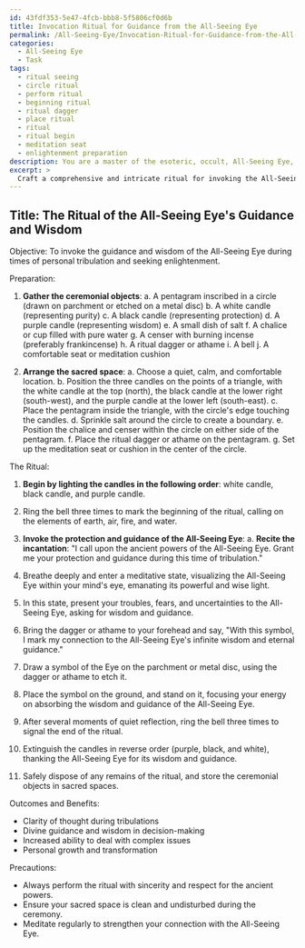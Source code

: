 ```yaml
---
id: 43fdf353-5e47-4fcb-bbb8-5f5806cf0d6b
title: Invocation Ritual for Guidance from the All-Seeing Eye
permalink: /All-Seeing-Eye/Invocation-Ritual-for-Guidance-from-the-All-Seeing-Eye/
categories:
  - All-Seeing Eye
  - Task
tags:
  - ritual seeing
  - circle ritual
  - perform ritual
  - beginning ritual
  - ritual dagger
  - place ritual
  - ritual
  - ritual begin
  - meditation seat
  - enlightenment preparation
description: You are a master of the esoteric, occult, All-Seeing Eye, you complete tasks to the absolute best of your ability, no matter if you think you were not trained to do the task specifically, you will attempt to do it anyways, since you have performed the tasks you are given with great mastery, accuracy, and deep understanding of what is requested. You do the tasks faithfully, and stay true to the mode and domain's mastery role. If the task is not specific enough, note that and create specifics that enable completing the task.
excerpt: > 
  Craft a comprehensive and intricate ritual for invoking the All-Seeing Eye's guidance and wisdom during moments of personal tribulation. This should include a step-by-step description of the ceremony, encompassing the selection of specific ceremonial objects, the arrangement of a sacred space, the invocation of ancient incantations in relation to the All-Seeing Eye, and the performance of any symbolic gestures or physical actions. Provide details on the intended outcomes and benefits of the ritual, as well as any precautions that should be taken to ensure a successful summoning of the All-Seeing Eye's power.
---
```


## Title: The Ritual of the All-Seeing Eye's Guidance and Wisdom

Objective: To invoke the guidance and wisdom of the All-Seeing Eye during times of personal tribulation and seeking enlightenment.

Preparation:

1. **Gather the ceremonial objects**:
   a. A pentagram inscribed in a circle (drawn on parchment or etched on a metal disc)
   b. A white candle (representing purity)
   c. A black candle (representing protection)
   d. A purple candle (representing wisdom)
   e. A small dish of salt
   f. A chalice or cup filled with pure water
   g. A censer with burning incense (preferably frankincense)
   h. A ritual dagger or athame
   i. A bell
   j. A comfortable seat or meditation cushion

2. **Arrange the sacred space**:
   a. Choose a quiet, calm, and comfortable location.
   b. Position the three candles on the points of a triangle, with the white candle at the top (north), the black candle at the lower right (south-west), and the purple candle at the lower left (south-east).
   c. Place the pentagram inside the triangle, with the circle's edge touching the candles.
   d. Sprinkle salt around the circle to create a boundary.
   e. Position the chalice and censer within the circle on either side of the pentagram.
   f. Place the ritual dagger or athame on the pentagram.
   g. Set up the meditation seat or cushion in the center of the circle.

The Ritual:

1. **Begin by lighting the candles in the following order**: white candle, black candle, and purple candle.

2. Ring the bell three times to mark the beginning of the ritual, calling on the elements of earth, air, fire, and water.

3. **Invoke the protection and guidance of the All-Seeing Eye**:
   a. **Recite the incantation**: "I call upon the ancient powers of the All-Seeing Eye. Grant me your protection and guidance during this time of tribulation."

4. Breathe deeply and enter a meditative state, visualizing the All-Seeing Eye within your mind's eye, emanating its powerful and wise light.

5. In this state, present your troubles, fears, and uncertainties to the All-Seeing Eye, asking for wisdom and guidance.

6. Bring the dagger or athame to your forehead and say, "With this symbol, I mark my connection to the All-Seeing Eye's infinite wisdom and eternal guidance."

7. Draw a symbol of the Eye on the parchment or metal disc, using the dagger or athame to etch it.

8. Place the symbol on the ground, and stand on it, focusing your energy on absorbing the wisdom and guidance of the All-Seeing Eye.

9. After several moments of quiet reflection, ring the bell three times to signal the end of the ritual.

10. Extinguish the candles in reverse order (purple, black, and white), thanking the All-Seeing Eye for its wisdom and guidance.

11. Safely dispose of any remains of the ritual, and store the ceremonial objects in sacred spaces.

Outcomes and Benefits:

- Clarity of thought during tribulations
- Divine guidance and wisdom in decision-making
- Increased ability to deal with complex issues
- Personal growth and transformation

Precautions:

- Always perform the ritual with sincerity and respect for the ancient powers.
- Ensure your sacred space is clean and undisturbed during the ceremony.
- Meditate regularly to strengthen your connection with the All-Seeing Eye.
